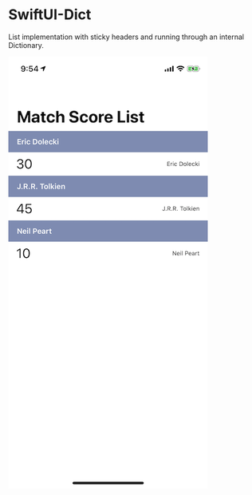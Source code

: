 # SwiftUI-Dict
List implementation with sticky headers and running through an internal Dictionary.

![Screenshot](./dict.png)
